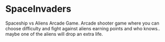 # SpaceInvaders
Spaceship vs Aliens Arcade Game.
Arcade shooter game where you can choose difficulty and fight against aliens earning points and who knows.. maybe one of the aliens will drop an extra life.

